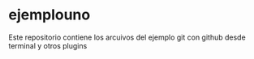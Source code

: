 # ejemplouno
Este repositorio contiene los arcuivos del ejemplo git con github desde terminal y otros plugins
